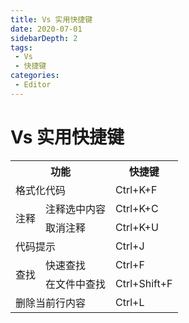 ```yaml
---
title: Vs 实用快捷键
date: 2020-07-01
sidebarDepth: 2
tags:
 - Vs
 - 快捷键
categories:
 - Editor
---
```


# Vs 实用快捷键

<table>
<tr>
<th colspan='2'>功能</th>
<th>快捷键</th>
</tr>
<tr>
<td colspan='2'>格式化代码</td>
<td>Ctrl+K+F</td>
<tr >
</tr>
<td rowspan='2'>注释</td>
<td>注释选中内容</td>
<td>Ctrl+K+C</td>
</tr>
<tr>
<td>取消注释</td>
<td>Ctrl+K+U</td>
</tr>
<tr>
<td colspan='2'>代码提示</td>
<td>Ctrl+J</td>
</tr>
<tr>
<td rowspan='2'>查找</td>
<td>快速查找</td>
<td>Ctrl+F</td>
</tr>
<tr>
<td>在文件中查找</td>
<td>Ctrl+Shift+F</td>
</tr>
<tr>
<td colspan='2'>删除当前行内容</td>
<td>Ctrl+L</td>
</tr>
</table>